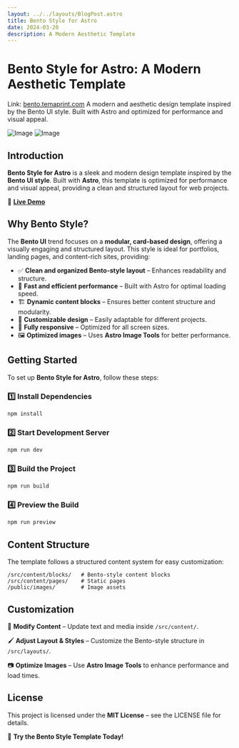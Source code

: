 ```yaml
---
layout: ../../layouts/BlogPost.astro
title: Bento Style for Astro
date: 2024-03-20
description: A Modern Aesthetic Template
---
```


# Bento Style for Astro: A Modern Aesthetic Template
Link: [bento.temaprint.com](https://bento.temaprint.com/)
A modern and aesthetic design template inspired by the Bento UI style. Built with Astro and optimized for performance and visual appeal.

![Image](https://raw.githubusercontent.com/temaprint/bento/main/public/bento.jpg)
![Image](https://raw.githubusercontent.com/temaprint/bento/main/public/bento0.jpg)
## Introduction

**Bento Style for Astro** is a sleek and modern design template inspired by the **Bento UI style**. Built with **Astro**, this template is optimized for performance and visual appeal, providing a clean and structured layout for web projects.

🔗 **[Live Demo](https://bento.temapint.com)**

## Why Bento Style?

The **Bento UI** trend focuses on a **modular, card-based design**, offering a visually engaging and structured layout. This style is ideal for portfolios, landing pages, and content-rich sites, providing:

- ✅ **Clean and organized Bento-style layout** – Enhances readability and structure.
- 🚀 **Fast and efficient performance** – Built with Astro for optimal loading speed.
- 🏗 **Dynamic content blocks** – Ensures better content structure and modularity.
- 🎨 **Customizable design** – Easily adaptable for different projects.
- 📱 **Fully responsive** – Optimized for all screen sizes.
- 🖼 **Optimized images** – Uses **Astro Image Tools** for better performance.

## Getting Started

To set up **Bento Style for Astro**, follow these steps:

### 1️⃣ Install Dependencies
```bash
npm install
```

### 2️⃣ Start Development Server
```bash
npm run dev
```

### 3️⃣ Build the Project
```bash
npm run build
```

### 4️⃣ Preview the Build
```bash
npm run preview
```

## Content Structure

The template follows a structured content system for easy customization:

```
/src/content/blocks/   # Bento-style content blocks
/src/content/pages/    # Static pages
/public/images/        # Image assets
```

## Customization

🎨 **Modify Content** – Update text and media inside `/src/content/`.

🖌 **Adjust Layout & Styles** – Customize the Bento-style structure in `/src/layouts/`.

📷 **Optimize Images** – Use **Astro Image Tools** to enhance performance and load times.

## License

This project is licensed under the **MIT License** – see the LICENSE file for details.

🚀 **Try the Bento Style Template Today!**

